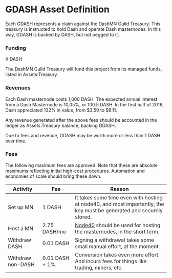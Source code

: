 # GDASH Asset Definition

Each GDASH represents a claim against the DashMN Guild Treasury. This treasury is instructed to hold Dash and operate Dash masternodes. In this way, GDASH is backed by DASH, but not pegged to it.

### Funding

X DASH

The DashMN Guild Treasury will fund this project from its managed funds, listed in Assets:Treasury.

### Revenues

Each Dash masternode costs 1,000 DASH. The expected annual interest from a Dash Masternode is 10,05%, or 100.5 DASH. In the first half of 2016, Dash appreciated 132% in value, from $3.50 to $8.11.

Any revenue generated after the above fees should be accounted in the ledger as Assets:Treasury balance, backing GDASH.

Due to fees and revenue, GDASH may be worth more or less than 1 DASH over time.

### Fees

The following maximum fees are approved. Note that these are absolute maximums reflecting initial high-cost procedures. Automation and economies of scale should bring these down.

| Activity | Fee | Reason |
|----------|-----|--------|
| Set up MN | 1 DASH | It takes some time even with hosting at node40, and most importantly, the key must be generated and securely stored. |
| Host a MN | 2.75 DASH/mo | [Node40](http://node40.com) should be used for hosting the masternodes, in the short term. |
| Withdraw DASH | 0.01 DASH | Signing a withdrawal takes some small manual effort, at the moment. |
| Withdraw non-DASH | 0.01 DASH + 1% | Conversion takes even more effort. And incurs fees for things like trading, miners, etc. |
